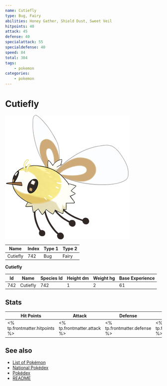 ```yaml
---
name: Cutiefly
type: Bug, Fairy
abilities: Honey Gather, Shield Dust, Sweet Veil
hitpoints: 40
attack: 45
defense: 40
specialattack: 55
specialdefense: 40
speed: 84
total: 304
tags:
    - pokemon
categories:
    - pokemon
---
```


# Cutiefly


![Cutiefly](images/742.png)

| **Name** | **Index** | **Type 1** | **Type 2** |
|----|----|----|----|
| Cutiefly | 742 | Bug | Fairy  |

**Cutiefly** 




| **Id** | **Name** | **Species Id** | **Height dm** | **Weight hg** | **Base Experience** |
|--------|----------|----------------|------------|------------|---------------------|
| 742 | Cutiefly | 742 | 1 | 2 | 61 |



## Stats

| **Hit Points** | **Attack** | **Defense** | **Special Attack** | **Special Defense** | **Speed** | **Total** |
|----------------|------------|-------------|--------------------|---------------------|-----------|-----------|
| <% tp.frontmatter.hitpoints %> | <% tp.frontmatter.attack %> | <% tp.frontmatter.defense %> | <% tp.frontmatter.specialattack %> | <% tp.frontmatter.specialdefense %> | <% tp.frontmatter.speed %> | <% tp.frontmatter.total %> |

## See also

- [List of Pokémon](../pokemon.md)
- [National Pokédex](../national_pokedex.md)
- [Pokédex](../pokedex.md)
- [README](../README.md)
